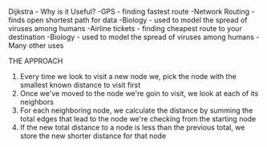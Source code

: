 Dijkstra - Why is it Useful?
-GPS - finding fastest route
-Network Routing - finds open shortest path for data
-Biology - used to model the spread of viruses among humans
-Airline tickets - finding cheapest route to your destination
-Biology - used to model the spread of viruses among humans
-Many other uses

THE APPROACH

1. Every time we look to visit a new node we, pick the node with the smallest known distance to visit first
2. Once we've moved to the node we're goin to visit, we look at each of its neighbors
3. For each neighboring node, we calculate the distance by summing the total edges that lead to the node we're checking from the starting node
4. If the new total distance to a node is less than the previous total, we store the new shorter distance for that node
